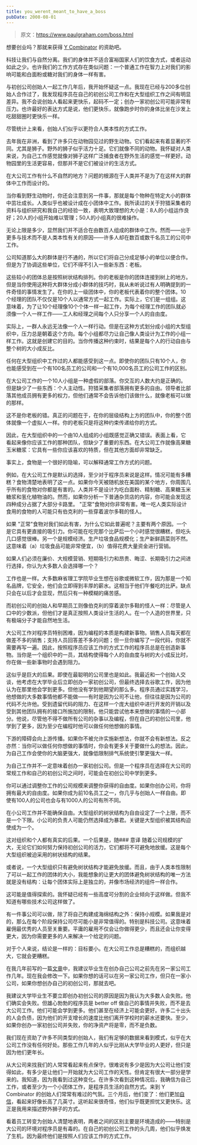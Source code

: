 ```yaml
---
title: you_werent_meant_to_have_a_boss
pubDate: 2008-08-01
---
```


> 原文：https://www.paulgraham.com/boss.html 

            
想要创业吗？那就来获得 [Y Combinator](http://ycombinator.com/apply.html) 的资助吧。

科技让我们与自然分离。我们的身体并不适合富裕国家人们的饮食方式，或者运动如此之少。也许我们的工作方式存在类似问题：一个普通工作在智力上对我们的影响可能和白面粉或糖对我们的身体一样有害。

与初创公司创始人一起工作几年后，我开始怀疑这一点。我现在已经与200多位创始人合作过了，我发现程序员在自己的初创公司工作和在大型组织工作之间有明显差异。我不会说创始人看起来更快乐，起码不一定；创办一家初创公司可能非常有压力。也许最好的表达方式是说，他们更快乐，就像跑步时你的身体比坐在沙发上吃甜甜圈时更快乐一样。

尽管统计上来看，创始人们似乎以更符合人类本性的方式工作。

去年我在非洲，看到了许多只在动物园见过的野生动物。它们看起来有着显著的不同。尤其是狮子。野外的狮子似乎活力十足。它们就像不同的动物。我怀疑对人类来说，为自己工作感觉就像对狮子这样广泛捕食者在野外生活的感觉一样更好。动物园里的生活更容易，但那并不是它们被设计的生活方式。

在大公司工作有什么不自然的地方？问题的根源在于人类并不是为了在这样大的群体中工作而设计的。

当你看到野生动物时，你还会注意到另一件事，那就是每个物种在特定大小的群体中茁壮成长。人类似乎也被设计成在小团体中工作。我所读过的关于狩猎采集者的资料与组织研究和我自己的经验一致，表明大致理想的大小是：8人的小组运作良好；20人的小组开始难以管理；50人的小组真的很难操作。

无论上限是多少，显然我们并不适合在由数百人组成的群体中工作。然而——出于更多与技术而不是人类本性有关的原因——许多人却在数百或数千名员工的公司中工作。

公司知道那么大的群体是行不通的，所以它们将自己分成足够小的单位以便合作。但是为了协调这些单位，它们不得不引入一些新东西：老板。

这些较小的团体总是按照树状结构排列。你的老板是你的团体连接到树上的地方。但是当你使用这种将大群体分成小群体的技巧时，我从未听说过有人明确提到的一件奇怪的事情发生了。在你的上一级团体中，你的老板代表着你的整个团体。10个经理的团队不仅仅是10个人以通常方式一起工作。实际上，它们是一组组。这意味着，为了让10个经理像10个个体一样一起工作，为每个经理工作的团队就必须像一个人一样工作——工人和经理之间每个人只分享一个人的自由度。

实际上，一群人永远无法像一个人一样行动。但是在这种方式划分成小组的大型组织中，压力总是朝着这个方向。每个小组都尽力让自己像人类设计为工作的小组一样工作。这就是创建它的目的。当你传播这种约束时，结果是每个人的行动自由与整个树的大小成反比。

任何在大型组织中工作过的人都能感受到这一点。即使你的团队只有10个人，你也能感受到在一个有100名员工的公司和一个有10,000名员工的公司工作的区别。

在大公司工作的一个10人小组是一种虚假的部落。你交互的人数大约是正确的。但是缺少了一些东西：个人主动性。狩猎采集者部落拥有更多的自由。领导者比部落其他成员拥有更多的权力，但他们通常不会告诉他们该做什么，就像老板可以做的那样。

这不是你老板的错。真正的问题在于，在你的层级结构上方的团队中，你的整个团体就像一个虚拟人一样。你的老板只是将这种约束传递给你的方式。

因此，在大型组织中的一个由10人组成的小组既感觉正确又错误。表面上看，它看起来像你应该工作的那种团队，但缺少了重要的东西。在大公司工作就像高果糖玉米糖浆：它具有一些你应该喜欢的特质，但在其他方面却非常缺乏。

事实上，食物是一个很好的隐喻，可以解释通常工作方式的问题。

例如，在大公司工作是默认的选择，至少对于程序员来说是这样。情况可能有多糟糕？食物清楚地表明了这一点。如果你今天被随机放在美国的某个地方，你周围几乎所有的食物对你都是有害的。人类并不是设计为吃白面粉、精制糖、高果糖玉米糖浆和氢化植物油的。然而，如果你分析一下普通杂货店的内容，你可能会发现这四种成分占据了大部分卡路里。 "正常"食物对你非常有害。唯一吃人类实际设计食用的食物的人可能只有伯克利的一些穿着波尔多鞋的怪人。

如果 "正常"食物对我们如此有害，为什么它如此普遍呢？主要有两个原因。一个是它具有更直接的吸引力。你可能在吃完那个比萨后一个小时感觉很糟糕，但吃头几口感觉很棒。另一个是规模经济。生产垃圾食品规模化；生产新鲜蔬菜则不然。这意味着（a）垃圾食品可能非常便宜，（b）值得花费大量资金进行营销。

如果人们必须在廉价、大规模营销、短期吸引力和昂贵、晦涩、长期吸引力之间进行选择，你认为大多数人会选择哪一个？

工作也是一样。大多数麻省理工学院毕业生想在谷歌或微软工作，因为那是一个知名品牌，它安全，他们会立即得到丰厚的薪水。这相当于他们午餐吃的比萨。缺点只会在以后才会显现，然后只有一种模糊的痛苦感。

而初创公司的创始人和早期员工则像伯克利的穿着波尔多鞋的怪人一样：尽管是人口中的少数派，但他们才是真正按照人类设计生活的人。在一个人造的世界里，只有极端分子才能自然地生活。

大公司工作对程序员特别困难，因为编程的本质是构建新事物。销售人员每天都在做差不多的销售；支持人员回答差不多的问题；但一旦你编写了一段代码，你就不需要再写一遍。因此，按照程序员应该工作的方式工作的程序员总是在创造新事物。当你是一个组织中的一员，其结构使得每个人的自由度与树的大小成反比时，你在做一些新事物时会遇到阻力。

这似乎是巨大的后果。即使在最聪明的公司里也是如此。我最近和一个创始人交谈，他考虑在大学毕业后立即创办一家初创公司，但最终选择去谷歌工作，因为他认为在那里他会学到更多。但他没有学到他期望的那么多。程序员通过实践学习，他想做的大多数事情他都不能做——有时是因为公司不让他，但往往是因为公司的代码不允许他。受到遗留代码的阻力、在这样一个庞大组织中进行开发的开销以及受到其他团队拥有的接口所施加的限制，他只能尝试他本来想做的事情的一小部分。他说，尽管他不得不做所有公司的杂事以及编程，但在自己的初创公司里，他学到了更多，因为至少在编程时他可以做任何他想做的事情。

下游的障碍会向上游传播。如果你不被允许实施新想法，你就不会有新想法。反之亦然：当你可以做任何你想做的事情时，你会有更多关于要做什么的想法。因此，为自己工作会使你的大脑更强大，就像低限制排气系统使引擎更强大一样。

为自己工作并不一定意味着创办一家初创公司。但是一个程序员在选择在大公司的常规工作和自己的初创公司之间时，可能会在初创公司中学到更多。

你可以通过调整你工作的公司规模来调整你获得的自由度。如果你创办公司，你将拥有最大的自由度。如果你成为前10名员工之一，你几乎与创始人一样自由。即使有100人的公司也会与有1000人的公司有所不同。

在小公司工作并不能确保自由。大型组织的树状结构为自由设定了一个上限，而不是一个下限。小公司的负责人可能仍然选择成为暴君。关键是大型组织被其结构迫使成为一个。

这对组织和个人都有真实的后果。一个后果是，随### 意译
随着公司规模的扩大，无论它们如何努力保持初创公司的活力，它们都将不可避免地放缓。这是每个大型组织被迫采用的树状结构的结果。

或者说，一个大型组织只有避免树状结构才能避免放缓。而且，由于人类本性限制了可以一起工作的团体的大小，我能想象的让更大的团体避免树状结构的唯一方法就是没有结构：让每个团体实际上是独立的，并像市场经济的组件一样合作。

这可能是值得探索的。我怀疑已经有一些高度可分割的企业倾向于这样做。但我不知道有哪些技术公司这样做了。

有一件事公司可以做，除了将自己构建成海绵结构之外：保持小规模。如果我是对的，那么在每个阶段保持公司尽可能小是非常值得的。特别是科技公司。这意味着雇佣最优秀的人员至关重要。平庸的雇用不仅会让你做得更少，而且还会让你变得更大，因为你需要更多的人来解决一个给定的问题。

对于个人来说，结论是一样的：目标要小。在大公司工作总是糟糕的，而组织越大，它就会更糟糕。

在我几年前写的一篇[文章](start.html)中，我建议毕业生在创办自己公司之前先在另一家公司工作几年。现在我会修改一下。如果你想的话可以在另一家公司工作，但只在一家小公司，如果你想创办自己的初创公司，那就去吧。

我建议大学毕业生不要立即创办初创公司的原因是因为我认为大多数人会失败。他们确实会失败。但雄心勃勃的程序员是 better off 做自己的事情并失败，而不是去大公司工作。他们可能会学到更多。他们甚至在经济上可能会更好。许多二十出头的人会负债，因为他们的开支增长的速度比他们离开学校时的薪水还要快。至少，如果你创办一家初创公司并失败，你的净资产将是零，而不是负数。

我们现在资助了许多不同类型的创始人，我们有足够的数据来看到模式，似乎在大公司工作没有任何好处。那些工作几年的人似乎比刚从大学毕业的人更好，但只是因为他们更年长。

从大公司来找我们的人常常看起来有点保守。很难说有多少是因为大公司让他们变得如此，有多少是让他们一开始就为大公司工作的天性。但肯定有很大一部分是学来的。我知道，因为我看到过这种变化。在许多次看到这种情况后，我确信为自己工作，或者至少为一个小团体工作，是程序员生活的自然方式。来到 Y Combinator 的创始人们常常有难过的气氛。三个月后，他们变了：他们更加[自信](http://paulmckellar.com/photos/03l)，看起来好像长高了几英寸。这听起来很奇怪，他们似乎既更担忧又更快乐。这正是我用来描述野外狮子的方式。

看着员工转变为创始人清楚地表明，两者之间的区别主要是环境造成的——特别是大公司的环境对程序员是有毒的。在自己的初创公司工作的头几周，他们似乎焕发了生机，因为最终他们是按照人们应该工作的方式工作。
